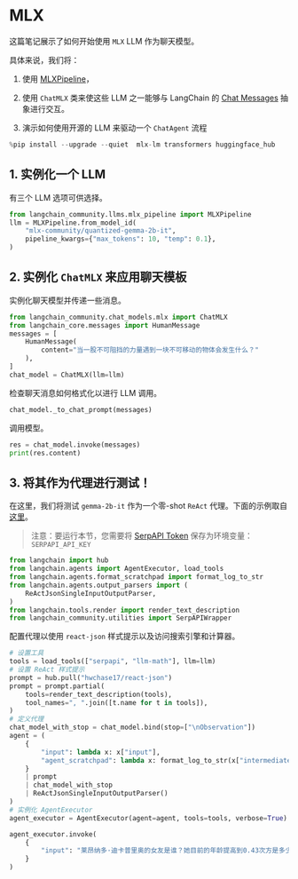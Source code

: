 # MLX

这篇笔记展示了如何开始使用 `MLX` LLM 作为聊天模型。

具体来说，我们将：

1. 使用 [MLXPipeline](https://github.com/langchain-ai/langchain/blob/master/libs/community/langchain_community/llms/mlx_pipeline.py)，

2. 使用 `ChatMLX` 类来使这些 LLM 之一能够与 LangChain 的 [Chat Messages](https://python.langchain.com/docs/modules/model_io/chat/#messages) 抽象进行交互。

3. 演示如何使用开源的 LLM 来驱动一个 `ChatAgent` 流程

```python
%pip install --upgrade --quiet  mlx-lm transformers huggingface_hub
```

## 1. 实例化一个 LLM

有三个 LLM 选项可供选择。

```python
from langchain_community.llms.mlx_pipeline import MLXPipeline
llm = MLXPipeline.from_model_id(
    "mlx-community/quantized-gemma-2b-it",
    pipeline_kwargs={"max_tokens": 10, "temp": 0.1},
)
```

## 2. 实例化 `ChatMLX` 来应用聊天模板

实例化聊天模型并传递一些消息。

```python
from langchain_community.chat_models.mlx import ChatMLX
from langchain_core.messages import HumanMessage
messages = [
    HumanMessage(
        content="当一股不可阻挡的力量遇到一块不可移动的物体会发生什么？"
    ),
]
chat_model = ChatMLX(llm=llm)
```

检查聊天消息如何格式化以进行 LLM 调用。

```python
chat_model._to_chat_prompt(messages)
```

调用模型。

```python
res = chat_model.invoke(messages)
print(res.content)
```

## 3. 将其作为代理进行测试！

在这里，我们将测试 `gemma-2b-it` 作为一个零-shot `ReAct` 代理。下面的示例取自[这里](https://python.langchain.com/docs/modules/agents/agent_types/react#using-chat-models)。

> 注意：要运行本节，您需要将 [SerpAPI Token](https://serpapi.com/) 保存为环境变量：`SERPAPI_API_KEY`

```python
from langchain import hub
from langchain.agents import AgentExecutor, load_tools
from langchain.agents.format_scratchpad import format_log_to_str
from langchain.agents.output_parsers import (
    ReActJsonSingleInputOutputParser,
)
from langchain.tools.render import render_text_description
from langchain_community.utilities import SerpAPIWrapper
```

配置代理以使用 `react-json` 样式提示以及访问搜索引擎和计算器。

```python
# 设置工具
tools = load_tools(["serpapi", "llm-math"], llm=llm)
# 设置 ReAct 样式提示
prompt = hub.pull("hwchase17/react-json")
prompt = prompt.partial(
    tools=render_text_description(tools),
    tool_names=", ".join([t.name for t in tools]),
)
# 定义代理
chat_model_with_stop = chat_model.bind(stop=["\nObservation"])
agent = (
    {
        "input": lambda x: x["input"],
        "agent_scratchpad": lambda x: format_log_to_str(x["intermediate_steps"]),
    }
    | prompt
    | chat_model_with_stop
    | ReActJsonSingleInputOutputParser()
)
# 实例化 AgentExecutor
agent_executor = AgentExecutor(agent=agent, tools=tools, verbose=True)
```

```python
agent_executor.invoke(
    {
        "input": "莱昂纳多·迪卡普里奥的女友是谁？她目前的年龄提高到0.43次方是多少？"
    }
)
```